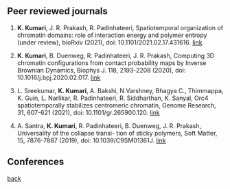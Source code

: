 ## Peer reviewed journals

1. **K. Kumari**, J. R. Prakash, R. Padinhateeri, Spatiotemporal organization of chromatin domains: role of interaction energy and polymer entropy (under review), bioRxiv (2021), doi: 10.1101/2021.02.17.431616. [link](https://www.biorxiv.org/content/10.1101/2021.02.17.431616v2)

2. **K. Kumari**, B. Duenweg, R. Padinhateeri, J. R. Prakash, Computing 3D chromatin configurations from contact probability maps by Inverse Brownian Dynamics, Biophys J. 118, 2193-2208 (2020), doi: 10.1016/j.bpj.2020.02.017. [link](https://www.sciencedirect.com/science/article/pii/S0006349520301661)

3. L. Sreekumar, **K. Kumari**, A. Bakshi, N Varshney, Bhagya C., Thimmappa, K. Guin, L. Narlikar, R. Padinhateeri, R. Siddharthan, K. Sanyal, Orc4 spatiotemporally stabilizes centromeric chromatin, Genome Research, 31, 607-621 (2021), doi: 10.1101/gr.265900.120. [link](https://pubmed.ncbi.nlm.nih.gov/33514624/)

4. A. Santra, **K. Kumari**, R. Padinhateeri, B. Duenweg, J. R. Prakash, Universality of the collapse transi- tion of sticky polymers, Soft Matter, 15, 7876-7887 (2019), doi: 10.1039/C9SM01361J. [link](https://pubs.rsc.org/en/content/articlelanding/2019/sm/c9sm01361j#!divAbstract)


## Conferences


[back](./)
